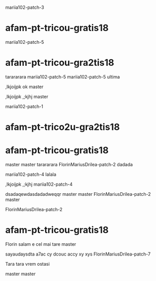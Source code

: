 mariia102-patch-3
# afam-pt-tricou-gratis18
 mariia102-patch-5
# afam-pt-tricou-gra2tis18
tarararara mariia102-patch-5
mariia102-patch-5
ultima

,lkjoijpk ok
master

,lkjoijpk
,;kjhj
 master

 mariia102-patch-1
# afam-pt-trico2u-gra2tis18

# afam-pt-tricou-gratis18
master
master
tarararara
FlorinMariusDrilea-patch-2
dadada

 mariia102-patch-4
lalala

,lkjoijpk
,;kjhj
 mariia102-patch-4

dsadaqewdasdadadweqqr master
master
FlorinMariusDrilea-patch-2
master


FlorinMariusDrilea-patch-2
# afam-pt-tricou-gratis18
Florin salam e cel mai tare
master

 sayaudaysdta a7ac cy dcouc accy xy xys
FlorinMariusDrilea-patch-7

Tara tara vrem ostasi

master
 master

